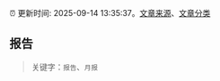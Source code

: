 :alarm_clock: 更新时间: 2025-09-14 13:35:37。[文章来源](/README.md)、[文章分类](/TAGS.md)

## 报告


> 关键字：`报告`、`月报`



